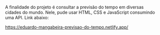 A finalidade do projeto é consultar a previsão do tempo em diversas cidades do mundo. Nele, pude usar HTML, CSS e JavaScript consumindo uma API. Link abaixo:

https://eduardo-mangabeira-previsao-do-tempo.netlify.app/

